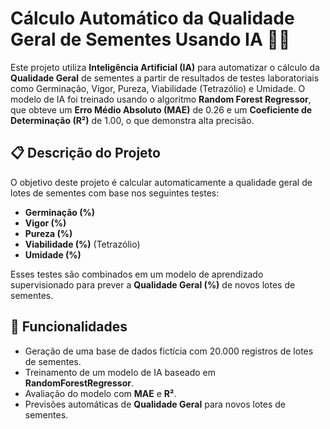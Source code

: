 # Cálculo Automático da Qualidade Geral de Sementes Usando IA 🌱🤖

Este projeto utiliza **Inteligência Artificial (IA)** para automatizar o cálculo da **Qualidade Geral** de sementes a partir de resultados de testes laboratoriais como Germinação, Vigor, Pureza, Viabilidade (Tetrazólio) e Umidade. O modelo de IA foi treinado usando o algoritmo **Random Forest Regressor**, que obteve um **Erro Médio Absoluto (MAE)** de 0.26 e um **Coeficiente de Determinação (R²)** de 1.00, o que demonstra alta precisão.

## 📋 Descrição do Projeto

O objetivo deste projeto é calcular automaticamente a qualidade geral de lotes de sementes com base nos seguintes testes:
- **Germinação (%)**
- **Vigor (%)**
- **Pureza (%)**
- **Viabilidade (%)** (Tetrazólio)
- **Umidade (%)**

Esses testes são combinados em um modelo de aprendizado supervisionado para prever a **Qualidade Geral (%)** de novos lotes de sementes.

## 🚀 Funcionalidades
- Geração de uma base de dados fictícia com 20.000 registros de lotes de sementes.
- Treinamento de um modelo de IA baseado em **RandomForestRegressor**.
- Avaliação do modelo com **MAE** e **R²**.
- Previsões automáticas de **Qualidade Geral** para novos lotes de sementes.
